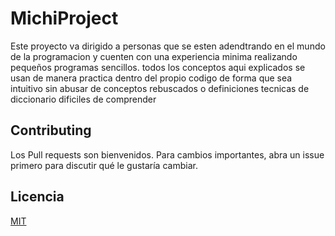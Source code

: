 # MichiProject
Este proyecto va dirigido a personas que se esten adendtrando en el mundo de la programacion y cuenten con una experiencia minima
realizando pequeños programas sencillos.
todos los conceptos aqui explicados se usan de manera practica dentro del propio codigo de forma que sea intuitivo
sin abusar de conceptos rebuscados o definiciones tecnicas de diccionario dificiles de comprender

## Contributing
Los Pull requests son bienvenidos. Para cambios importantes, abra un issue primero para discutir qué le gustaría cambiar.

## Licencia 
[MIT](https://choosealicense.com/licenses/mit/)